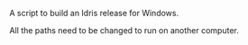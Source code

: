A script to build an Idris release for Windows.

All the paths need to be changed to run on another computer.